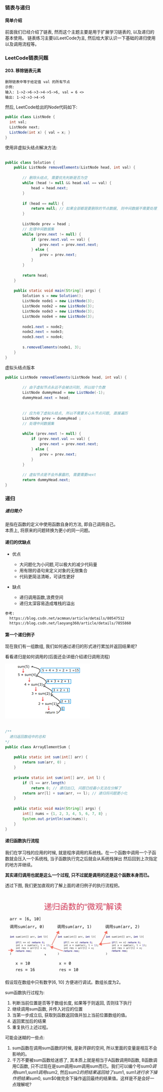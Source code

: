### 链表与递归

#### 简单介绍
前面我们已经介绍了链表, 然而这个主题主要是用于扩展学习链表的, 以及递归的基本使用。
链表练习主要以LeetCode为主, 然后给大家认识一下基础的递归使用以及调用流程等。


### LeetCode链表问题

#### 203. 移除链表元素

```Text
删除链表中等于给定值 val 的所有节点
示例:
输入: 1->2->6->3->4->5->6, val = 6 <>
输出: 1->2->3->4->5
```
然后, LeetCode给出的Node代码如下:

```java
public class ListNode {
  int val;
  ListNode next;
  ListNode(int x) { val = x; }
}
```

使用非虚拟头结点解决方法:

```java

public class Solution {
    public ListNode removeElements(ListNode head, int val) {

        // 删除头结点, 需要优先判断是否为空
        while (head != null && head.val == val) {
            head = head.next;
        }

        if (head == null) {
            return null; // 如果全部都是要删除的节点数据, 则中间数据不需要处理了
        }

        ListNode prev = head ;
        // 处理中间数据集
        while (prev.next != null) {
            if (prev.next.val == val) {
                prev.next = prev.next.next;
            } else {
                prev = prev.next;
            }
        }

        return head;
    }

    public static void main(String[] args) {
        Solution s = new Solution();
        ListNode node1 = new ListNode(3);
        ListNode node2 = new ListNode(3);
        ListNode node3 = new ListNode(3);
        ListNode node4 = new ListNode(3);

        node1.next = node2;
        node2.next = node3;
        node3.next = node4;

        s.removeElements(node1, 3);
    }
}
```


虚拟头结点版本
```java
public ListNode removeElements(ListNode head, int val) {

        // 由于虚拟节点永远不会被访问到, 所以给个负数
        ListNode dummyHead = new ListNode(-1);
        dummyHead.next = head;


        // 应为有了虚拟头结点, 所以不需要关心头节点问题, 直接遍历
        ListNode prev = dummyHead ;
        // 处理中间数据集

        while (prev.next != null) {
            if (prev.next.val == val) {
                prev.next = prev.next.next;
            } else {
                prev = prev.next;
            }
        }

        // 虚拟节点是不会外暴露的, 需要需要next
        return dummyHead.next;
}
```




### 递归

##### 递归简介
是指在函数的定义中使用函数自身的方法, 即自己调用自己。<br />
本质上, 将原来的问题转换为更小的同一问题。

#### 递归的优缺点
  * 优点
    * 大问题化为小问题,可以极大的减少代码量
    * 用有限的语句来定义对象的无限集合
    * 代码更简洁清晰，可读性更好

  * 缺点
    * 递归调用函数,浪费空间
    * 递归太深容易造成堆栈的溢出

```Text
参考:
  https://blog.csdn.net/acmman/article/details/80547512
  https://blog.csdn.net/laoyang360/article/details/7855860
```



#### 第一个递归例子

现在我们有一组数组, 我们如何通过递归的形式进行累加并返回结果呢?

看看递归是如何调用的(后面还会详细介绍递归调用流程)

![avatar](https://github.com/basebase/img_server/blob/master/common/recursion01.png?raw=true)


```java

/**
  递归返回数组中的总和
*/
public class ArrayElementSum {

    public static int sum(int[] arr) {
        return sum(arr, 0) ;
    }

    private static int sum(int[] arr, int l) {
        if (l == arr.length)
            return 0; // 递归出口, 问题已经最小无法在分解了
        return arr[l] + sum(arr, ++ l); // 递归将问题更小化
    }

    public static void main(String[] args) {
        int[] nums = {1, 2, 3, 4, 5, 6, 7, 8} ;
        System.out.println(sum(nums));
    }
}
```


#### 递归函数执行流程

我们在学习栈的应用的时候, 就是程序调用的系统栈。在一个函数中调用一个子函数就会压入一个系统栈, 当子函数执行完之后就会从系统栈弹出
然后回到上次指定的地方并继续。

**其实递归调用也就是这么一个过程, 只不过就是调用的还是这个函数本身而已。**


透过下图, 我们更加直观的了解上面的递归例子的执行流程把。

![avatar](https://github.com/basebase/img_server/blob/master/common/recursion001.png?raw=true)

假设现在数组中只有数字[6, 10] 方便进行调试。数组长度为2。

sum函数执行过程为:
  1. 判断当前位置是否等于数组长度, 如果等于则返回, 否则往下执行
  2. 继续调用sum函数, 并传入对应的位置
  3. 当第一步成立后, 获取到函数返回值并加上当前位置数组的值。
  4. 返回累加后的结果
  5. 重复执行上述过程。


可能会迷糊的一些点:
  1. sum函数在调用sum函数的时候, 是新开辟的空间, 所以里面的变量是相互不会影响的。
  2. 千万不要被sum函数给迷惑了, 其本质上就是相当于A函数调用B函数, B函数调用C函数, 只不过现在是sum调用sum调用sum而已。我们可以编个号sum$0调用sum$1,sum$1调用sum$2, 然后sum$2的把结果返回给了sum$1, sum$1进行余下操作把结果sum$0, sum$0做完余下操作返回最终的结果值。这样是不是会好一点理解呢?
